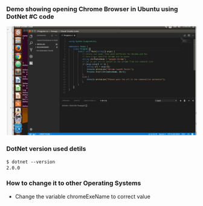### Demo showing opening Chrome Browser in Ubuntu using DotNet #C code

![chrome dot net](./img/chrome-dotnet-1.gif)


### DotNet version used detils

``` 
$ dotnet --version
2.0.0

```
### How to change it to other Operating Systems

- Change the variable chromeExeName to correct value
